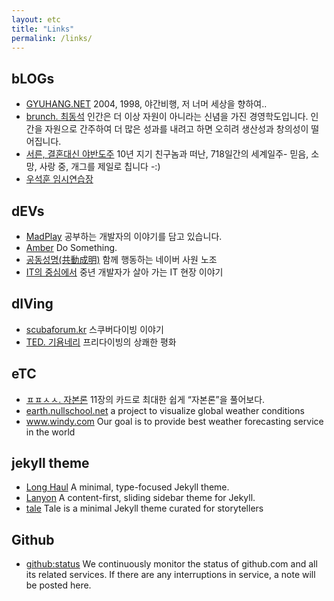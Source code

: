 ```yaml
---
layout: etc
title: "Links"
permalink: /links/
---
```

<h2>bLOGs</h2>
<ul>
	<li><a href="http://www.gyuhang.net/" target="_blank">GYUHANG.NET</a> <span style="font-size:14px">2004, 1998, 야간비행, 저 너머 세상을 향하여..</span></li>
	<li><a href="https://brunch.co.kr/@tschoe56" target="_blank">brunch. 최동석</a> <span style="font-size:14px">인간은 더 이상 자원이 아니라는 신념을 가진 경영학도입니다. 인간을 자원으로 간주하여 더 많은 성과를 내려고 하면 오히려 생산성과 창의성이 떨어집니다.</span></li>
	<li><a href="http://www.yabandoju.com/" target="_blank">서른, 결혼대신 야반도주</a> <span style="font-size:14px">10년 지기 친구놈과 떠난, 718일간의 세계일주-
믿음, 소망, 사랑 중, 개그를 제일로 칩니다 -:)</span></li>
	<li><a href="http://retired.tistory.com/" target="_blank">우석훈 임시연습장</a> <span style="font-size:14px"></span></li>
</ul>
<h2>dEVs</h2>
<ul>
	<li><a href="https://madplay.github.io/" target="_blank">MadPlay</a> <span style="font-size:14px">공부하는 개발자의 이야기를 담고 있습니다.</span></li>
	<li><a href="https://nypark425.github.io/" target="_blank">Amber</a> <span style="font-size:14px">Do Something.</span></li>
	<li><a href="https://github.com/naverunion" target="_blank">공동성명(共動成明)</a> <span style="font-size:14px">함께 행동하는 네이버 사원 노조</span></li>
	<li><a href="https://subokim.wordpress.com" target="_blank">IT의 중심에서</a> <span style="font-size:14px">중년 개발자가 살아 가는 IT 현장 이야기</span></li>
</ul>
<h2>dIVing</h2>
<ul>
	<li><a href="https://scubaforum.kr/" target="_blank">scubaforum.kr</a> <span style="font-size:14px">스쿠버다이빙 이야기</span></li>
	<li><a href="https://www.ted.com/talks/guillaume_nery_the_exhilarating_peace_of_freediving?language=ko" target="_blank">TED. 기욤네리</a> <span style="font-size:14px">프리다이빙의 상쾌한 평화</span></li>
</ul>
<h2>eTC</h2>
<ul>
	<li><a href="http://ppss.kr/archives/61578" target="_blank">ㅍㅍㅅㅅ. 자본론</a> <span style="font-size:14px">11장의 카드로 최대한 쉽게 “자본론”을 풀어보다.</span></li>
	<li><a href="https://earth.nullschool.net/" target="_blank">earth.nullschool.net</a> <span style="font-size:14px">a project to visualize global weather conditions</span></li>
	<li><a href="https://www.windy.com" target="_blank">www.windy.com</a> <span style="font-size:14px">Our goal is to provide best weather forecasting service in the world</span></li>

</ul>
<h2>jekyll theme</h2>
<ul>
	<li><a href="https://github.com/brianmaierjr/long-haul" target="_blank">Long Haul</a> <span style="font-size:14px">A minimal, type-focused Jekyll theme.</span></li>
	<li><a href="https://github.com/poole/lanyon" target="_blank">Lanyon</a> <span style="font-size:14px">A content-first, sliding sidebar theme for Jekyll.</span></li>
	<li><a href="https://github.com/chesterhow/tale" target="_blank">tale</a> <span style="font-size:14px">Tale is a minimal Jekyll theme curated for storytellers</span></li>
</ul>
<h2>Github</h2>
<ul>
	<li><a href="https://status.github.com/messages" target="_blank">github:status</a> <span style="font-size:14px">We continuously monitor the status of github.com and all its related services. If there are any interruptions in service, a note will be posted here.</span></li>
</ul>